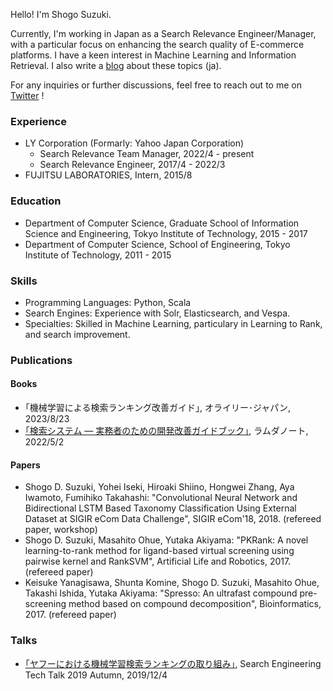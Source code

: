 Hello! I'm Shogo Suzuki.

Currently, I'm working in Japan as a Search Relevance Engineer/Manager, with a particular focus on enhancing the search quality of E-commerce platforms. I have a keen interest in Machine Learning and Information Retrieval. I also write a [blog](https://www.szdrblog.info/) about these topics (ja).

For any inquiries or further discussions, feel free to reach out to me on [Twitter](https://twitter.com/sz_dr) !

### Experience

* LY Corporation (Formarly: Yahoo Japan Corporation)
  * Search Relevance Team Manager, 2022/4 - present
  * Search Relevance Engineer, 2017/4 - 2022/3
* FUJITSU LABORATORIES, Intern, 2015/8

### Education

* Department of Computer Science, Graduate School of Information Science and Engineering, Tokyo Institute of Technology, 2015 - 2017
* Department of Computer Science, School of Engineering, Tokyo Institute of Technology, 2011 - 2015

### Skills

* Programming Languages: Python, Scala
* Search Engines: Experience with Solr, Elasticsearch, and Vespa.
* Specialties: Skilled in Machine Learning, particulary in Learning to Rank, and search improvement.

### Publications

#### Books

* ｢機械学習による検索ランキング改善ガイド｣, オライリー･ジャパン, 2023/8/23
* [｢検索システム ― 実務者のための開発改善ガイドブック｣](https://www.lambdanote.com/products/ir-system), ラムダノート, 2022/5/2

#### Papers

* Shogo D. Suzuki, Yohei Iseki, Hiroaki Shiino, Hongwei Zhang, Aya Iwamoto, Fumihiko Takahashi: "Convolutional Neural Network and Bidirectional LSTM Based Taxonomy Classification Using External Dataset at SIGIR eCom Data Challenge", SIGIR eCom'18, 2018. (refereed paper, workshop)
* Shogo D. Suzuki, Masahito Ohue, Yutaka Akiyama: "PKRank: A novel learning-to-rank method for ligand-based virtual screening using pairwise kernel and RankSVM", Artificial Life and Robotics, 2017. (refereed paper)
* Keisuke Yanagisawa, Shunta Komine, Shogo D. Suzuki, Masahito Ohue, Takashi Ishida, Yutaka Akiyama: "Spresso: An ultrafast compound pre-screening method based on compound decomposition", Bioinformatics, 2017. (refereed paper)

### Talks

* [｢ヤフーにおける機械学習検索ランキングの取り組み｣](https://speakerdeck.com/szdr/yahuniokeruji-jie-xue-xi-jian-suo-rankingufalsequ-rizu-mi), Search Engineering Tech Talk 2019 Autumn, 2019/12/4